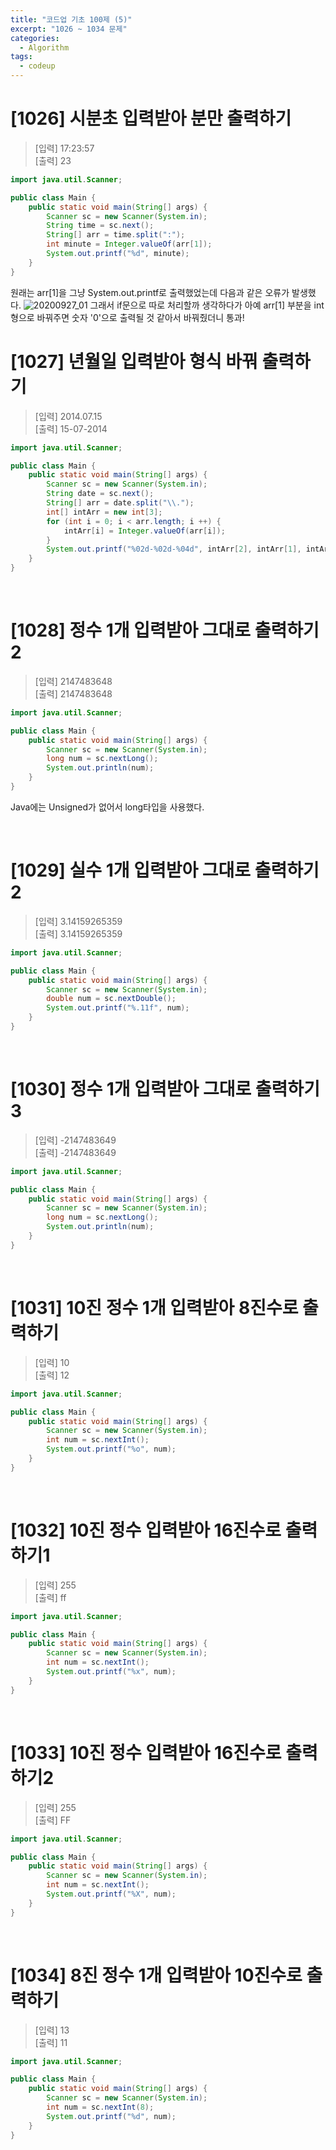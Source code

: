 ```yaml
---
title: "코드업 기초 100제 (5)"
excerpt: "1026 ~ 1034 문제"
categories: 
  - Algorithm
tags: 
  - codeup
---
```

# [1026] 시분초 입력받아 분만 출력하기
> [입력] 17:23:57<br/>
  [출력] 23<br/>

``` java
import java.util.Scanner;

public class Main {
	public static void main(String[] args) {
		Scanner sc = new Scanner(System.in);
		String time = sc.next();
		String[] arr = time.split(":");
		int minute = Integer.valueOf(arr[1]);
		System.out.printf("%d", minute);
	}
}
```
원래는 arr[1]을 그냥 System.out.printf로 출력했었는데 다음과 같은 오류가 발생했다.
![20200927_01](https://user-images.githubusercontent.com/70805241/94882316-a2f35080-04a2-11eb-8b3f-b498f01579c6.JPG)
그래서 if문으로 따로 처리할까 생각하다가 아예 arr[1] 부분을 int형으로 바꿔주면 숫자 '0'으로 출력될 것 같아서 바꿔줬더니 통과!
<br/>

# [1027] 년월일 입력받아 형식 바꿔 출력하기
> [입력] 2014.07.15<br/>
  [출력] 15-07-2014<br/>

``` java
import java.util.Scanner;

public class Main {
	public static void main(String[] args) {
		Scanner sc = new Scanner(System.in);
		String date = sc.next();
		String[] arr = date.split("\\.");
		int[] intArr = new int[3];
		for (int i = 0; i < arr.length; i ++) {
			intArr[i] = Integer.valueOf(arr[i]);
		}
		System.out.printf("%02d-%02d-%04d", intArr[2], intArr[1], intArr[0]);
	}
}
```
<br/>

# [1028] 정수 1개 입력받아 그대로 출력하기2
> [입력] 2147483648<br/>
  [출력] 2147483648<br/>

```java
import java.util.Scanner;

public class Main {
	public static void main(String[] args) {
		Scanner sc = new Scanner(System.in);
		long num = sc.nextLong();
		System.out.println(num);
	}
}
```
Java에는 Unsigned가 없어서 long타입을 사용했다.

<br/>

# [1029] 실수 1개 입력받아 그대로 출력하기2
> [입력] 3.14159265359<br/>
  [출력] 3.14159265359<br/>

```java
import java.util.Scanner;

public class Main {
	public static void main(String[] args) {
		Scanner sc = new Scanner(System.in);
		double num = sc.nextDouble();
		System.out.printf("%.11f", num);
	}
}
```
<br/>

# [1030] 정수 1개 입력받아 그대로 출력하기3
> [입력] -2147483649<br/>
  [출력] -2147483649<br/>

```java
import java.util.Scanner;

public class Main {
	public static void main(String[] args) {
		Scanner sc = new Scanner(System.in);
		long num = sc.nextLong();
		System.out.println(num);
	}
}
```
<br/>

# [1031] 10진 정수 1개 입력받아 8진수로 출력하기
> [입력] 10<br/>
  [출력] 12<br/>

```java
import java.util.Scanner;

public class Main {
	public static void main(String[] args) {
		Scanner sc = new Scanner(System.in);
		int num = sc.nextInt();
		System.out.printf("%o", num);
	}
}
```
<br/>

# [1032] 10진 정수 입력받아 16진수로 출력하기1
> [입력] 255<br/>
  [출력] ff<br/>

```java
import java.util.Scanner;

public class Main {
	public static void main(String[] args) {
		Scanner sc = new Scanner(System.in);
		int num = sc.nextInt();
		System.out.printf("%x", num);
	}
}
```
<br/>

# [1033] 10진 정수 입력받아 16진수로 출력하기2
> [입력] 255<br/>
  [출력] FF<br/>

```java
import java.util.Scanner;

public class Main {
	public static void main(String[] args) {
		Scanner sc = new Scanner(System.in);
		int num = sc.nextInt();
		System.out.printf("%X", num);
	}
}
```
<br/>

# [1034] 8진 정수 1개 입력받아 10진수로 출력하기
> [입력] 13<br/>
  [출력] 11<br/>

```java
import java.util.Scanner;

public class Main {
	public static void main(String[] args) {
		Scanner sc = new Scanner(System.in);
		int num = sc.nextInt(8);
		System.out.printf("%d", num);
	}
}
```
<br/>